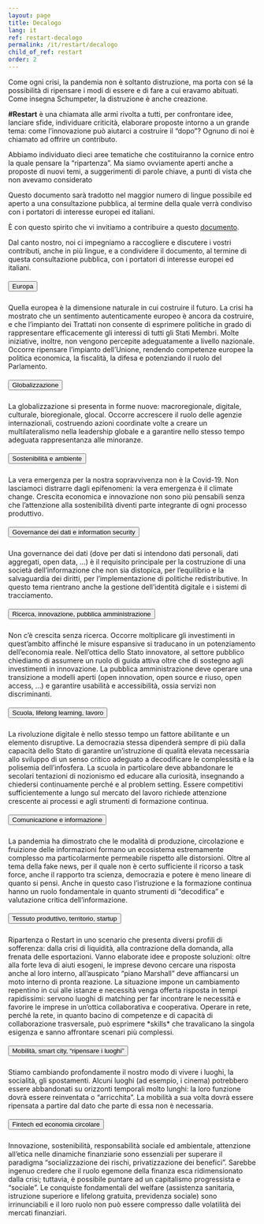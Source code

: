 ```yaml
---
layout: page
title: Decalogo
lang: it
ref: restart-decalogo
permalink: /it/restart/decalogo
child_of_ref: restart
order: 2
---
```


Come ogni crisi, la pandemia non è soltanto distruzione, ma porta con sé la possibilità di ripensare i modi di essere e di fare a cui eravamo abituati. Come insegna Schumpeter, la distruzione è anche creazione.

**\#Restart** è una chiamata alle armi rivolta a tutti, per confrontare idee, lanciare sfide, individuare criticità, elaborare proposte intorno a un grande tema: come l’innovazione può aiutarci a costruire il “dopo”? Ognuno di noi è chiamato ad offrire un contributo.

Abbiamo individuato dieci aree tematiche che costituiranno la cornice entro la quale pensare la “ripartenza”. Ma siamo ovviamente aperti anche a proposte di nuovi temi, a suggerimenti di parole chiave, a punti di vista che non avevamo considerato

Questo documento sarà tradotto nel maggior numero di lingue possibile ed aperto a una consultazione pubblica, al termine della quale verrà condiviso con i portatori di interesse europei ed italiani.

È con questo spirito che vi invitiamo a contribuire a questo [documento](https://drive.google.com/open?id=1lf8n5Eduu_TJQzClfM_ofTt-7hvnFcbPvP6-TAy2nkY).

Dal canto nostro, noi ci impegniamo a raccogliere e discutere i vostri contributi, anche in più lingue, e a condividere il documento, al termine di questa consultazione pubblica, con i portatori di interesse europei ed italiani.


<div id="accordion">
  <div class="card">
    <div class="card-header" id="StartupDecalogo01">
      <h5 class="mb-0">
        <button class="btn btn-link" data-toggle="collapse" data-target="#collapseOne" aria-expanded="true" aria-controls="collapseOne">
          Europa
        </button>
      </h5>
    </div>
    <div id="collapseOne" class="collapse show" aria-labelledby="headingOne" data-parent="#accordion">
      <div class="card-body">
        Quella europea è la dimensione naturale in cui costruire il futuro. La crisi ha mostrato che un sentimento autenticamente europeo è ancora da costruire, e che l’impianto dei Trattati non consente di esprimere politiche in grado di rappresentare efficacemente gli interessi di tutti gli Stati Membri. Molte iniziative, inoltre, non vengono percepite adeguatamente a livello nazionale. Occorre ripensare l’impianto dell’Unione, rendendo competenze europee la politica economica, la fiscalità, la difesa e potenziando il ruolo del Parlamento.
      </div>
    </div>
  </div>

  <div class="card">
    <div class="card-header" id="StartupDecalogo02">
      <h5 class="mb-0">
        <button class="btn btn-link collapsed" data-toggle="collapse" data-target="#collapseTwo" aria-expanded="true" aria-controls="collapseTwo">
          Globalizzazione
        </button>
      </h5>
    </div>
    <div id="collapseOne" class="collapse show" aria-labelledby="headingTwo" data-parent="#accordion">
      <div class="card-body">
        La globalizzazione si presenta in forme nuove: macroregionale, digitale, culturale, bioregionale, glocal. Occorre accrescere il ruolo delle agenzie internazionali, costruendo azioni coordinate volte a creare un multilateralismo nella leadership globale e a garantire nello stesso tempo adeguata rappresentanza alle minoranze.
      </div>
    </div>
  </div>

  <div class="card">
    <div class="card-header" id="StartupDecalogo03">
      <h5 class="mb-0">
        <button class="btn btn-link collapsed" data-toggle="collapse" data-target="#collapseThree" aria-expanded="false" aria-controls="collapseThree">
          Sostenibilità e ambiente
        </button>
      </h5>
    </div>
    <div id="collapseThree" class="collapse" aria-labelledby="headingThree" data-parent="#accordion">
      <div class="card-body">
        La vera emergenza per la nostra sopravvivenza non è la Covid-19. Non lasciamoci distrarre dagli epifenomeni: la vera emergenza è il climate change. Crescita economica e innovazione non sono più pensabili senza che l’attenzione alla sostenibilità diventi parte integrante di ogni processo produttivo.
      </div>
    </div>
  </div>

  <div class="card">
    <div class="card-header" id="StartupDecalogo04">
      <h5 class="mb-0">
        <button class="btn btn-link collapsed" data-toggle="collapse" data-target="#collapseFour" aria-expanded="false" aria-controls="collapseFour">
          Governance dei dati e information security
        </button>
      </h5>
    </div>
    <div id="collapseFour" class="collapse" aria-labelledby="headingFour" data-parent="#accordion">
      <div class="card-body">
        Una governance dei dati (dove per dati si intendono dati personali, dati aggregati, open data, …) è il requisito principale per la costruzione di una società dell’informazione che non sia distopica, per l’equilibrio e la salvaguardia dei diritti, per l’implementazione di politiche redistributive. In questo tema rientrano anche la gestione dell’identità digitale e i sistemi di tracciamento.
      </div>
    </div>
  </div>

  <div class="card">
    <div class="card-header" id="StartupDecalogo05">
      <h5 class="mb-0">
        <button class="btn btn-link collapsed" data-toggle="collapse" data-target="#collapseFive" aria-expanded="false" aria-controls="collapseFive">
          Ricerca, innovazione, pubblica amministrazione
        </button>
      </h5>
    </div>
    <div id="collapseFive" class="collapse" aria-labelledby="headingFive" data-parent="#accordion">
      <div class="card-body">
        Non c’è crescita senza ricerca. Occorre moltiplicare gli investimenti in quest’ambito affinché le misure espansive si traducano in un potenziamento dell’economia reale. Nell’ottica dello Stato innovatore, al settore pubblico chiediamo di assumere un ruolo di guida attiva oltre che di sostegno agli investimenti in innovazione.
La pubblica amministrazione deve operare una transizione a modelli aperti (open innovation, open source e riuso, open access, …) e garantire usabilità e accessibilità, ossia servizi non discriminanti.
      </div>
    </div>
  </div>

  <div class="card">
    <div class="card-header" id="StartupDecalogo06">
      <h5 class="mb-0">
        <button class="btn btn-link collapsed" data-toggle="collapse" data-target="#collapseSix" aria-expanded="false" aria-controls="collapseSix">
          Scuola, lifelong learning, lavoro
        </button>
      </h5>
    </div>
    <div id="collapseSix" class="collapse" aria-labelledby="headingSix" data-parent="#accordion">
      <div class="card-body">
        La rivoluzione digitale è nello stesso tempo un fattore abilitante e un elemento disruptive. La democrazia stessa dipenderà sempre di più dalla capacità dello Stato di garantire un’istruzione di qualità elevata necessaria allo sviluppo di un senso critico adeguato a decodificare le complessità e la polisemia dell’infosfera. La scuola in particolare deve abbandonare le secolari tentazioni di nozionismo ed educare alla curiosità, insegnando a chiedersi continuamente perché e al problem setting.
Essere competitivi sufficientemente a lungo sul mercato del lavoro richiede attenzione crescente ai processi e agli strumenti di formazione continua.
      </div>
    </div>
  </div>

  <div class="card">
    <div class="card-header" id="StartupDecalogo07">
      <h5 class="mb-0">
        <button class="btn btn-link collapsed" data-toggle="collapse" data-target="#collapseSeven" aria-expanded="false" aria-controls="collapseSeven">
          Comunicazione e informazione
        </button>
      </h5>
    </div>
    <div id="collapseSeven" class="collapse" aria-labelledby="headingSeven" data-parent="#accordion">
      <div class="card-body">
        La pandemia ha dimostrato che le modalità di produzione, circolazione e fruizione delle informazioni formano un ecosistema estremamente complesso ma particolarmente permeabile rispetto alle distorsioni. Oltre al tema della fake news, per il quale non è certo sufficiente il ricorso a task force, anche il rapporto tra scienza, democrazia e potere è meno lineare di quanto si pensi. Anche in questo caso l’istruzione e la formazione continua hanno un ruolo fondamentale in quanto strumenti di “decodifica” e valutazione critica dell’informazione.
      </div>
    </div>
  </div>

  <div class="card">
    <div class="card-header" id="StartupDecalogo08">
      <h5 class="mb-0">
        <button class="btn btn-link collapsed" data-toggle="collapse" data-target="#collapseEight" aria-expanded="false" aria-controls="collapseEight">
        Tessuto produttivo, territorio, startup
        </button>
      </h5>
    </div>
    <div id="collapseEight" class="collapse" aria-labelledby="headingEight" data-parent="#accordion">
      <div class="card-body">
        Ripartenza o Restart in uno scenario che presenta diversi profili di sofferenza: dalla crisi di liquidità, alla contrazione della domanda, alla frenata delle esportazioni. Vanno elaborate idee e proposte soluzioni: oltre alla forte leva di aiuti esogeni, le imprese devono cercare una risposta anche al loro interno, all’auspicato “piano Marshall” deve affiancarsi un moto interno di pronta reazione. La situazione impone un cambiamento repentino in cui alle istanze e necessità venga offerta risposta in tempi rapidissimi: servono luoghi di matching per far incontrare le necessità e favorire le imprese in un’ottica collaborativa e cooperativa. Operare in rete, perché la rete, in quanto bacino di competenze e di capacità di collaborazione trasversale, può esprimere *skills* che travalicano la singola esigenza e sanno affrontare scenari più complessi.
      </div>
    </div>
  </div>

  <div class="card">
    <div class="card-header" id="StartupDecalogo09">
      <h5 class="mb-0">
        <button class="btn btn-link collapsed" data-toggle="collapse" data-target="#collapseNine" aria-expanded="false" aria-controls="collapseNine">
          Mobilità, smart city, “ripensare i luoghi”
        </button>
      </h5>
    </div>
    <div id="collapseNine" class="collapse" aria-labelledby="headingNine" data-parent="#accordion">
      <div class="card-body">
        Stiamo cambiando profondamente il nostro modo di vivere i luoghi, la socialità, gli spostamenti. Alcuni luoghi (ad esempio, i cinema) potrebbero essere abbandonati su orizzonti temporali molto lunghi: la loro funzione dovrà essere reinventata o “arricchita”. La mobilità a sua volta dovrà essere ripensata a partire dal dato che parte di essa non è necessaria.
      </div>
    </div>
  </div>

  <div class="card">
    <div class="card-header" id="StartupDecalogo02">
      <h5 class="mb-0">
        <button class="btn btn-link collapsed" data-toggle="collapse" data-target="#collapseTen" aria-expanded="false" aria-controls="collapseTen">
          Fintech ed economia circolare
        </button>
      </h5>
    </div>
    <div id="collapseTen" class="collapse" aria-labelledby="headingTen" data-parent="#accordion">
      <div class="card-body">
      Innovazione, sostenibilità, responsabilità sociale ed ambientale, attenzione all’etica nelle dinamiche finanziarie sono essenziali per superare il paradigma “socializzazione dei rischi, privatizzazione dei benefici”. Sarebbe ingenuo credere che il ruolo egemone della finanza esca ridimensionato dalla crisi; tuttavia, è possibile puntare ad un capitalismo progressista e “sociale”. Le conquiste fondamentali del welfare (assistenza sanitaria, istruzione superiore e lifelong gratuita, previdenza sociale) sono irrinunciabili e il loro ruolo non può essere compresso dalle volatilità dei mercati finanziari.
      </div>
    </div>
  </div>
</div>
